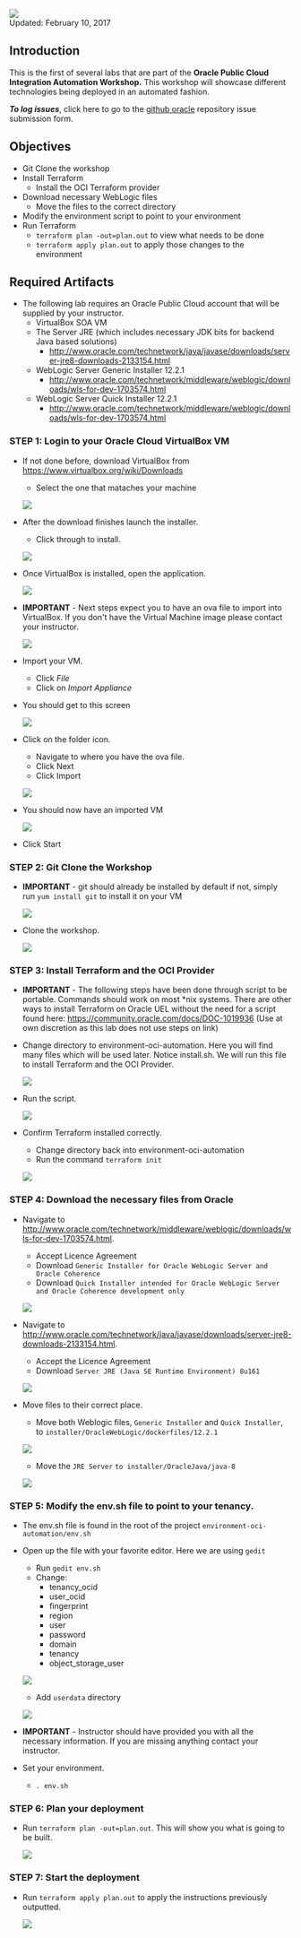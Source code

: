 
![](images/100/Picture100-lab.png)  
Updated: February 10, 2017

## Introduction

This is the first of several labs that are part of the **Oracle Public Cloud Integration Automation Workshop.** This workshop will showcase different technologies being deployed in an automated fashion.

**_To log issues_**, click here to go to the [github oracle](https://github.com/oracle/learning-library/issues/new) repository issue submission form.

## Objectives
- Git Clone the workshop
- Install Terraform
    - Install the OCI Terraform provider
- Download necessary WebLogic files
    - Move the files to the correct directory
- Modify the environment script to point to your environment
- Run Terraform 
    - `terraform plan -out=plan.out` to view what needs to be done 
    - `terraform apply plan.out` to apply those changes to the environment

## Required Artifacts
- The following lab requires an Oracle Public Cloud account that will be supplied by your instructor.
    - VirtualBox SOA VM 
    - The Server JRE (which includes necessary JDK bits for backend Java based solutions)
        - http://www.oracle.com/technetwork/java/javase/downloads/server-jre8-downloads-2133154.html
    - WebLogic Server Generic Installer 12.2.1
        - http://www.oracle.com/technetwork/middleware/weblogic/downloads/wls-for-dev-1703574.html
    - WebLogic Server Quick Installer 12.2.1
        - http://www.oracle.com/technetwork/middleware/weblogic/downloads/wls-for-dev-1703574.html

### **STEP 1**: Login to your Oracle Cloud VirtualBox VM
- If not done before, download VirtualBox from https://www.virtualbox.org/wiki/Downloads
    - Select the one that mataches your machine

    ![](images/100/Oracle-VM-VirtualBox.png)

- After the download finishes launch the installer. 
    - Click through to install. 

    ![](images/100/VBox-Setup.png)

- Once VirtualBox is installed, open the application. 

    ![](images/100/File.png)

- **IMPORTANT** - Next steps expect you to have an ova file to import into VirtualBox. If you don't have the Virtual Machine image please contact your instructor. 

    ![](images/100/SOA-VM.png)

- Import your VM.
    - Click *File*
    - Click on *Import Appliance*

- You should get to this screen 

     ![](images/100/Import-Appliance.png)

- Click on the folder icon.
    - Navigate to where you have the ova file. 
    - Click Next
    - Click Import 

    ![](images/100/Finish-Import.png)

- You should now have an imported VM

    ![](images/100/Imported-VM.png)

- Click Start 

### **STEP 2**: Git Clone the Workshop

- **IMPORTANT** - git should already be installed by default if not, simply run `yum install git` to install it on your VM 

    ![](images/100/Install-Git.png)

- Clone the workshop.

    ![](images/100/Clone-Workshop.png)

### **STEP 3**: Install Terraform and the OCI Provider 

- **IMPORTANT** - The following steps have been done through script to be portable. Commands should work on most *nix systems. There are other ways to install Terraform on Oracle UEL without the need for a script found here: https://community.oracle.com/docs/DOC-1019936 (Use at own discretion as this lab does not use steps on link)

- Change directory to environment-oci-automation. Here you will find many files which will be used later. Notice install.sh. We will run this file to install Terraform and the OCI Provider. 

    ![](images/100/Install.png)

- Run the script.

    ![](images/100/Run-Install.png)

- Confirm Terraform installed correctly. 
    - Change directory back into environment-oci-automation
    - Run the command `terraform init`

    ![](images/100/Terraform-Init.png)

### **STEP 4**: Download the necessary files from Oracle

- Navigate to http://www.oracle.com/technetwork/middleware/weblogic/downloads/wls-for-dev-1703574.html.
    - Accept Licence Agreement
    - Download `Generic Installer for Oracle WebLogic Server and Oracle Coherence`
    - Download `Quick Installer intended for Oracle WebLogic Server and Oracle Coherence development only`

    ![](images/100/Download-WebLogic.png)

- Navigate to http://www.oracle.com/technetwork/java/javase/downloads/server-jre8-downloads-2133154.html.
    - Accept the Licence Agreement
    - Download `Server JRE (Java SE Runtime Environment) 8u161`

    ![](images/100/Jre-Server.png)

- Move files to their correct place.
    - Move both Weblogic files, `Generic Installer` and `Quick Installer`, to `installer/OracleWebLogic/dockerfiles/12.2.1`

    ![](images/100/Move-Weblogic.png)

    - Move the `JRE Server` `to installer/OracleJava/java-8`

    ![](images/100/Move-Jre.png)

### **STEP 5**: Modify the env.sh file to point to your tenancy. 

- The env.sh file is found in the root of the project `environment-oci-automation/env.sh`

- Open up the file with your favorite editor. Here we are using `gedit`
    - Run `gedit env.sh`
    - Change:
        - tenancy_ocid
        - user_ocid
        - fingerprint
        - region
        - user
        - password
        - domain
        - tenancy
        - object_storage_user

    ![](images/Env-Sh.png)

    - Add `userdata` directory

    ![](images/Userdata.png)

- **IMPORTANT** - Instructor should have provided you with all the necessary information. If you are missing anything contact your instructor. 

- Set your environment.
    - `. env.sh`

### **STEP 6**: Plan your deployment

- Run `terraform plan -out=plan.out`. This will show you what is going to be built. 

  ![](images/100/Terraform-Plan.png)

### **STEP 7**: Start the deployment

- Run `terraform apply plan.out` to apply the instructions previously outputted. 

    ![](images/100/Terraform-Apply.png)